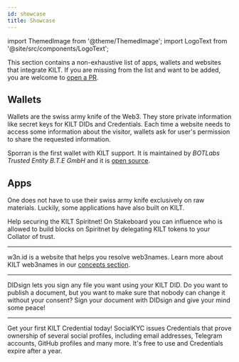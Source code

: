 ```yaml
---
id: showcase
title: Showcase
---
```


import ThemedImage from '@theme/ThemedImage';
import LogoText from '@site/src/components/LogoText';

This section contains a non-exhaustive list of apps, wallets and websites that integrate KILT.
If you are missing from the list and want to be added, you are welcome to [open a PR](https://github.com/KILTprotocol/docs/edit/develop/docs/develop/showcase.md).

## Wallets

Wallets are the swiss army knife of the Web3.
They store private information like secret keys for KILT DIDs and Credentials.
Each time a website needs to access some information about the visitor, wallets ask for user's permission to share the requested information.

<LogoText
    linkTo='https://sporran.org'
    srcLight='/img/showcase/sporran_light.svg'
    srcDark='/img/showcase/sporran_dark.svg'
    width='90'
    alt='bte-sporran-wallet-logo'>
    Sporran is the first wallet with KILT support.
    It is maintained by _BOTLabs Trusted Entity B.T.E GmbH_ and it is [open source](https://github.com/BTE-Trusted-Entity/sporran-extension).
</LogoText>

## Apps

One does not have to use their swiss army knife exclusively on raw materials.
Luckily, some applications have also built on KILT.

<LogoText
    linkTo='https://stakeboard.kilt.io/'
    srcLight='/img/showcase/stakeboard_light.svg'
    srcDark='/img/showcase/stakeboard_dark.svg'
    width='180'
    alt='bte-stakeboard-logo'>
    Help securing the KILT Spiritnet!
    On Stakeboard you can influence who is allowed to build blocks on Spiritnet by delegating KILT tokens to your Collator of trust.
</LogoText>

---

<LogoText
    linkTo='https://w3n.id'
    srcLight='/img/showcase/w3n_light.svg'
    srcDark='/img/showcase/w3n_dark.svg'
    width='80'
    alt='bte-w3n-id-logo'>
    w3n.id is a website that helps you resolve web3names.
    Learn more about KILT web3names in our [concepts section](../concepts/03_web3names.md).
</LogoText>

---

<LogoText
    linkTo='https://didsign.io/'
    srcLight='/img/showcase/didsign_light.svg'
    srcDark='/img/showcase/didsign_dark.svg'
    width='140'
    alt='bte-didsign-logo'>
    DIDsign lets you sign any file you want using your KILT DID.
    Do you want to publish a document, but you want to make sure that nobody can change it without your consent?
    Sign your document with DIDsign and give your mind some peace!
</LogoText>

---

<LogoText
    linkTo='https://socialkyc.io/'
    srcLight='/img/showcase/skyc_light.svg'
    srcDark='/img/showcase/skyc_dark.svg'
    width='110'
    alt='bte-socialkyc-logo'>
    Get your first KILT Credential today!
    SocialKYC issues Credentials that prove ownership of several social profiles, including email addresses, Telegram accounts, GitHub profiles and many more.
    It's free to use and Credentials expire after a year.
</LogoText>
